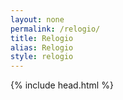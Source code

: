 ```yaml
---
layout: none
permalink: /relogio/
title: Relogio
alias: Relogio
style: relogio
---
```


<html>
    {% include head.html %}
    <body>
        <div class="container">
            <div id="corpo-relogio">
                <div id="corpo-interno-relogio">
                    <div class="traco-hora" id="traco-hora-1"></div>
                    <div class="traco-hora" id="traco-hora-2"></div>
                    <div class="traco-hora" id="traco-hora-3"></div>
                    <div class="traco-hora" id="traco-hora-4"></div>
                    <div class="traco-hora" id="traco-hora-5"></div>
                    <div class="traco-hora" id="traco-hora-6"></div>
                    <div id="tampa-relogio"></div>
                    <div id="ponteiro-horas"></div>
                    <div id="ponteiro-minutos"></div>
                    <div id="ponteiro-segundos"></div>
                </div>
            </div>
        </div>
        <script src="{{ '/assets/scripts/relogio.js' | relative_url }}"></script>
    </body>
</html>
